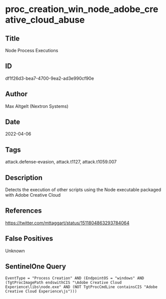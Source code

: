 # proc_creation_win_node_adobe_creative_cloud_abuse

## Title
Node Process Executions

## ID
df1f26d3-bea7-4700-9ea2-ad3e990cf90e

## Author
Max Altgelt (Nextron Systems)

## Date
2022-04-06

## Tags
attack.defense-evasion, attack.t1127, attack.t1059.007

## Description
Detects the execution of other scripts using the Node executable packaged with Adobe Creative Cloud

## References
https://twitter.com/mttaggart/status/1511804863293784064

## False Positives
Unknown

## SentinelOne Query
```
EventType = "Process Creation" AND (EndpointOS = "windows" AND (TgtProcImagePath endswithCIS "\Adobe Creative Cloud Experience\libs\node.exe" AND (NOT TgtProcCmdLine containsCIS "Adobe Creative Cloud Experience\js")))

```